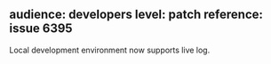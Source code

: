 audience: developers
level: patch
reference: issue 6395
---

Local development environment now supports live log.
